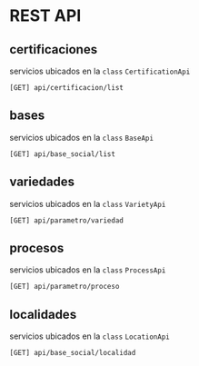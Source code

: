 # REST API
## certificaciones
servicios ubicados en la <code>class</code> `CertificationApi`
```
[GET] api/certificacion/list
```
## bases
servicios ubicados en la <code>class</code> `BaseApi`

```
[GET] api/base_social/list
```

## variedades
servicios ubicados en la <code>class</code> `VarietyApi`

```
[GET] api/parametro/variedad
```
## procesos
servicios ubicados en la <code>class</code> `ProcessApi`

```
[GET] api/parametro/proceso
```
## localidades
servicios ubicados en la <code>class</code> `LocationApi`

```
[GET] api/base_social/localidad
```

